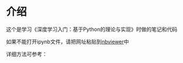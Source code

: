 # 介绍

这个是学习《深度学习入门：基于Python的理论与实现》时做的笔记和代码

如果不能打开ipynb文件，请把网址粘贴到[nbviewer](https://nbviewer.jupyter.org/)中

详细方法可参考：[](https://blog.csdn.net/edogawachia/article/details/79348603)
